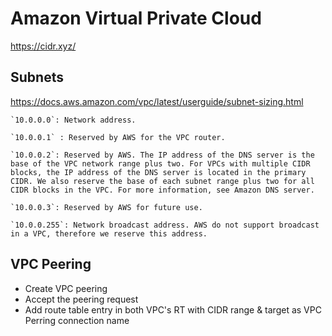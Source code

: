 # Amazon Virtual Private Cloud

https://cidr.xyz/

## Subnets
https://docs.aws.amazon.com/vpc/latest/userguide/subnet-sizing.html

    `10.0.0.0`: Network address.  

    `10.0.0.1` : Reserved by AWS for the VPC router.  

    `10.0.0.2`: Reserved by AWS. The IP address of the DNS server is the base of the VPC network range plus two. For VPCs with multiple CIDR blocks, the IP address of the DNS server is located in the primary CIDR. We also reserve the base of each subnet range plus two for all CIDR blocks in the VPC. For more information, see Amazon DNS server.  

    `10.0.0.3`: Reserved by AWS for future use.  

    `10.0.0.255`: Network broadcast address. AWS do not support broadcast in a VPC, therefore we reserve this address.  

 ## VPC Peering
 - Create VPC peering
 - Accept the peering request
 - Add route table entry in both VPC's RT with CIDR range & target as VPC Perring connection name
